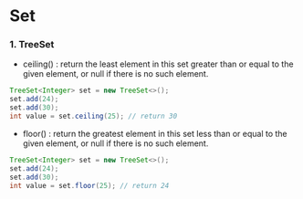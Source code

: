 # Set
### 1. TreeSet
- ceiling() : return the least element in this set greater than or equal to the given element, or null if there is no such element.
``` java
TreeSet<Integer> set = new TreeSet<>();
set.add(24);
set.add(30);
int value = set.ceiling(25); // return 30
```
- floor() : return the greatest element in this set less than or equal to the given element, or null if there is no such element.
```java
TreeSet<Integer> set = new TreeSet<>();
set.add(24);
set.add(30);
int value = set.floor(25); // return 24
```